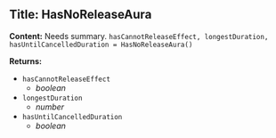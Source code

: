 ## Title: HasNoReleaseAura

**Content:**
Needs summary.
`hasCannotReleaseEffect, longestDuration, hasUntilCancelledDuration = HasNoReleaseAura()`

**Returns:**
- `hasCannotReleaseEffect`
  - *boolean*
- `longestDuration`
  - *number*
- `hasUntilCancelledDuration`
  - *boolean*